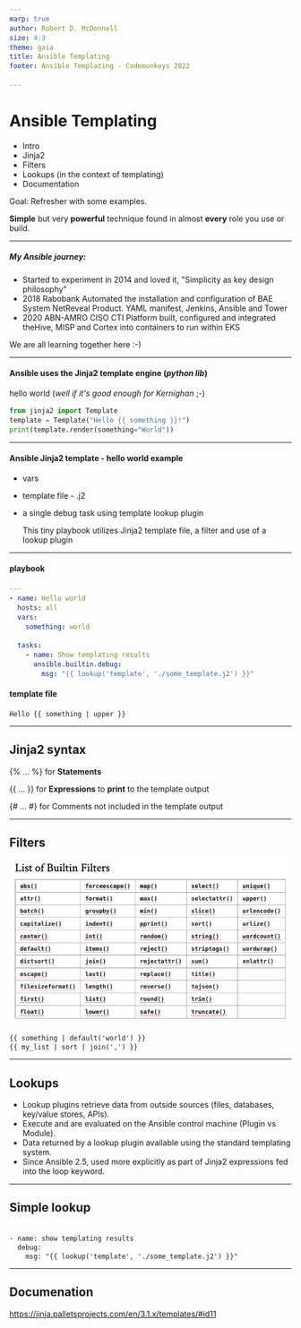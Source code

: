 ```yaml
---
marp: true
author: Robert D. McDonnell
size: 4:3
theme: gaia
title: Ansible Templating
footer: Ansible Templating - Codemonkeys 2022

---
```


<style>

section {

  background: blue;
  color: white;
}
footer {
    position: absolute;
    left: 50px;
    right: 50px;
    height: 60px;
}

</style>
# Ansible Templating
  - Intro
  - Jinja2
  - Filters
  - Lookups (in the context of templating)
  - Documentation

  Goal: Refresher with some examples.

  **Simple** but very **powerful** technique found in almost **every** role you use or build.

---

##### My Ansible journey:
- Started to experiment in 2014 and loved it, "Simplicity as key design philosophy"
- 2018 Rabobank Automated the installation and configuration of BAE System NetReveal Product. YAML manifest, Jenkins, Ansible and Tower
- 2020 ABN-AMRO CISO CTI Platform built, configured and integrated theHive, MISP and Cortex into containers to run within EKS

We are all learning together here :-)

---
#### Ansible uses the Jinja2 template engine (_python  lib_)


hello world (_well if it's good enough for Kernighan_ ;-)

```py
from jinja2 import Template
template = Template("Hello {{ something }}!")
print(template.render(something="World"))
```

---
#### Ansible Jinja2 template - hello world example

- vars
- template file - <filename>.j2
- a single debug task using template lookup plugin

  This tiny playbook utilizes Jinja2 template file, a filter and use of a lookup plugin
---
#### playbook
```yaml
---
- name: Hello world
  hosts: all
  vars:
    something: world

  tasks:
    - name: Show templating results
      ansible.builtin.debug:
        msg: "{{ lookup('template', './some_template.j2') }}"

```
#### template file 
```
Hello {{ something | upper }}
```


---
## Jinja2 syntax

{% ... %} for **Statements**

{{ ... }} for **Expressions** to **print** to the template output

{# ... #} for Comments not included in the template output

---
## Filters
![width:600px](./filters.png)
```
{{ something | default('world') }}
{{ my_list | sort | join(',') }}
```

---
## Lookups

- Lookup plugins retrieve data from outside sources (files, databases, key/value stores, APIs).
- Execute and are evaluated on the Ansible control machine (Plugin vs Module).
- Data returned by a lookup plugin available using the standard templating system.
- Since Ansible 2.5, used more explicitly as part of Jinja2 expressions fed into the loop keyword.


---
## Simple lookup

```ansible

- name: show templating results
  debug:
    msg: "{{ lookup('template', './some_template.j2') }}"
```    

---
## Documenation

https://jinja.palletsprojects.com/en/3.1.x/templates/#id11